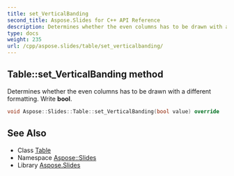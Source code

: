 ```yaml
---
title: set_VerticalBanding
second_title: Aspose.Slides for C++ API Reference
description: Determines whether the even columns has to be drawn with a different formatting. Write bool.
type: docs
weight: 235
url: /cpp/aspose.slides/table/set_verticalbanding/
---
```

## Table::set_VerticalBanding method


Determines whether the even columns has to be drawn with a different formatting. Write **bool**.

```cpp
void Aspose::Slides::Table::set_VerticalBanding(bool value) override
```

## See Also

* Class [Table](../)
* Namespace [Aspose::Slides](../../)
* Library [Aspose.Slides](../../../)
